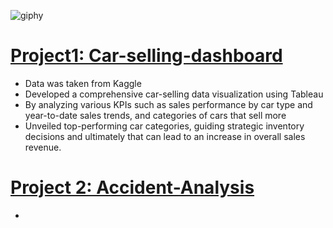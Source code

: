 ![giphy](https://github.com/Jagat9/jagat-s_portfolio/assets/47893550/e0201423-f7c9-414b-a746-abd3fca8839c)
# [Project1: Car-selling-dashboard](https://public.tableau.com/app/profile/jagat.jeeban.basantia/viz/CarSellingproject/Dashboard1)
- Data was taken from Kaggle
- Developed a comprehensive car-selling data visualization using Tableau
- By analyzing various KPIs such as sales performance by car type and year-to-date sales trends, and categories of cars that sell more
- Unveiled top-performing car categories, guiding strategic inventory decisions and ultimately that can lead to an increase in overall sales revenue.
# [Project 2: Accident-Analysis](https://public.tableau.com/app/profile/jagat.jeeban.basantia/viz/AccidentsViZ/Dashboard1)
- 

